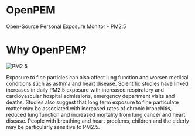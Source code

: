 # OpenPEM
Open-Source Personal Exposure Monitor - PM2.5

# Why OpenPEM? 
![PM2 5](https://user-images.githubusercontent.com/70738433/201314273-37a3e860-cad0-4a87-9073-6d5c11e52a1a.jpg)

Exposure to fine particles can also affect lung function and worsen medical conditions such as asthma and heart disease. Scientific studies have linked increases in daily PM2.5 exposure with increased respiratory and cardiovascular hospital admissions, emergency department visits and deaths. Studies also suggest that long term exposure to fine particulate matter may be associated with increased rates of chronic bronchitis, reduced lung function and increased mortality from lung cancer and heart disease. People with breathing and heart problems, children and the elderly may be particularly sensitive to PM2.5.

